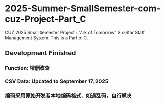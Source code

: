 # 2025-Summer-SmallSemester-com-cuz-Project-Part_C
CUZ 2025 Small Semester Project : "Ark of Tomorrow" Six-Star Staff Management System. This is a Part of C.

## Development Finished
### Function: 增删改查
### CSV Data: Updated to September 17, 2025
### 编码采用原始开发者本地编码格式，如遇乱码，自行解决